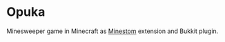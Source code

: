 # Opuka

Minesweeper game in Minecraft as [Minestom](https://github.com/Minestom/Minestom) extension and Bukkit plugin.